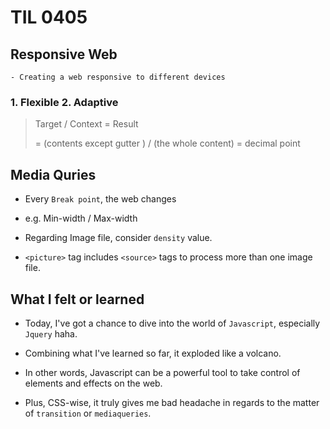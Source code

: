 # TIL 0405

## Responsive Web
    - Creating a web responsive to different devices


### 1. Flexible 2. Adaptive

>   Target / Context = Result
>
>= (contents except gutter ) / (the whole content) = decimal point

## Media Quries 

- Every `Break point`, the web changes

- e.g. Min-width / Max-width

- Regarding Image file, consider `density` value.

- `<picture>` tag includes `<source>` tags to process more than one image file.


## What I felt or learned

- Today, I've got a chance to dive into the world of `Javascript`, especially `Jquery` haha. 

- Combining what I've learned so far, it exploded like a volcano. 

- In other words, Javascript can be a powerful tool to take control of elements and effects on the web.

- Plus, CSS-wise, it truly gives me bad headache in regards to the matter of `transition` or `mediaqueries`.  
